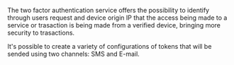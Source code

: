 The two factor authentication service offers the possibility to identify through users request and device origin IP that the access being made to a service or trasaction is being made from a verified device, bringing more security to trasactions.

It's possible to create a variety of configurations of tokens that will be sended using two channels: SMS and E-mail.
